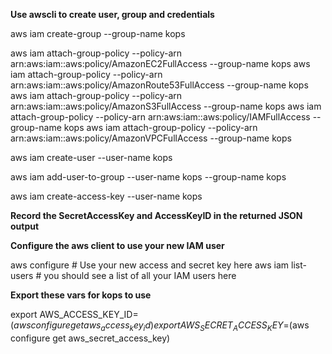 **Use awscli to create user, group and credentials**

aws iam create-group --group-name kops

aws iam attach-group-policy --policy-arn arn:aws:iam::aws:policy/AmazonEC2FullAccess --group-name kops
aws iam attach-group-policy --policy-arn arn:aws:iam::aws:policy/AmazonRoute53FullAccess --group-name kops
aws iam attach-group-policy --policy-arn arn:aws:iam::aws:policy/AmazonS3FullAccess --group-name kops
aws iam attach-group-policy --policy-arn arn:aws:iam::aws:policy/IAMFullAccess --group-name kops
aws iam attach-group-policy --policy-arn arn:aws:iam::aws:policy/AmazonVPCFullAccess --group-name kops

aws iam create-user --user-name kops

aws iam add-user-to-group --user-name kops --group-name kops

aws iam create-access-key --user-name kops

**Record the SecretAccessKey and AccessKeyID in the returned JSON output**

**Configure the aws client to use your new IAM user**

aws configure           # Use your new access and secret key here
aws iam list-users      # you should see a list of all your IAM users here

**Export these vars for kops to use**

export AWS_ACCESS_KEY_ID=$(aws configure get aws_access_key_id)
export AWS_SECRET_ACCESS_KEY=$(aws configure get aws_secret_access_key)
